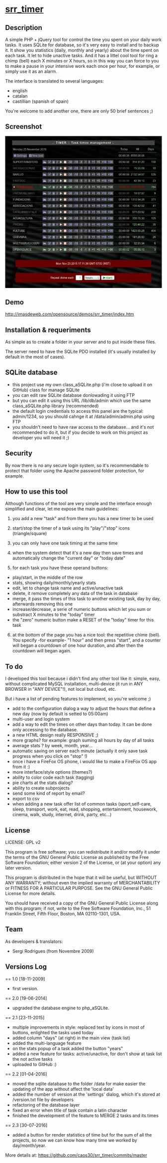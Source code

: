 # [srr_timer](https://github.com/caos30/srr_timer)

## Description

A simple PHP + jQuery tool for control the time you spent on your daily work tasks. It uses SQLite for database, so it's very easy to install and to backup it. 
It show you statistics (daily, monthly and yearly) about the time spent on each task. It let to hide unactive tasks. And it has a littel cool tool for ring a chimp (bell) each X minutes or X hours, 
so in this way you can force to you to make a pause in your intensive work each once per hour, for example, or simply use it as an alarm.

The interface is translated to several languages: 

 - english
 - catalan 
 - castillian (spanish of spain)

You're welcome to add another one, there are only 50 brief sentences ;)

## Screenshot

![screenshot](/screenshot.png?raw=true "Main panel")

## Demo

http://imasdeweb.com/opensource/demos/srr_timer/index.htm

## Installation & requeriments

As simple as to create a folder in your server and to put inside these files.

The server need to have the SQLite PDO installed (it's usually installed by default in the most of cases).

## SQLite database

- this project use my own class_aSQLite.php (i'm close to upload it on GitHub) class for manage SQLite
- you can edit raw SQLite database donlowading it using FTP
- but you can edit it using this URL /lib/db/admin which use the same class_aSQLite.php library (recommended)
- the default login credentials to access this panel are the typical: admin/1234, so you should cahnge it at /data/admin/admin.php using FTP
- you shouldn't need to have raw access to the database... and it's not recommended to do it, but if you decide to work on this project as developer you will need it ;)

## Security

By now there is no any secure login system, so it's recommendable to protect that folder using the Apache password folder protection, for example.

## How to use this tool

Although functions of the tool are very simple and the interface enough simplified and clear, let me expose the main guidelines:

1. you add a new "task" and from there you has a new timer to be used

2. start/stop the timer of a task using its "play"/"stop" icons (triangle/square)

3. you can only have one task timing at the same time

4. when the system detect that it's a new day then save times and automatically change the "current day" or "today date"

5. for each task you have these operand buttons:

- play/start, in the middle of the row
- stats, showing daily/monthly/yearly stats
- edit, let to change task name and active/unactive task
- delete, it remove completely any data of the task in database
- merge, it pass the times of this task to another existing task, day by day, afterwards removing this one
- increase/decrease, a serie of numeric buttons which let you sum or substract X minutes to the "today" timer
- the "zero" numeric button make a RESET of the "today" timer for this task

6. at the bottom of the page you has a nice tool: the repetitive chime (bell). You specify -for example- "1 hour" and then press "start", and a counter will began a countdown of one hour duration, and after then the countdown will began again.

## To do

I developed this tool because i didn't find any other tool like it: simple, easy, without complicated MySQL installation, multi-device (it run in ANY BROWSER in "ANY DEVICE"!), not local but cloud, etc.

But i have a list of pending features to implement, so you're welcome ;)

- add to the configuration dialog a way to adjust the hours that define a new day (now by default is setted to 05:00am)
- multi-user and login system
- add a way to edit the times on other days than today. It can be done only accessing to the database.
- a new HTML design really RESPONSIVE ;)
- more graphs? for example: graph suming all hours by day of all tasks
- average stats ? by week, month, year...
- automatic saving on server each minute (actually it only save task progress when you click on "stop" !)
- once i have a FireFox OS phone, i would like to make a FireFox OS app from it :)
- more interface/style options (themes?)
- ability to color code each task (tagging)
- pie charts at the stats dialog? 
- ability to create subprojects
- send some kind of report by email?
- export to csv 
- when adding a new task offer list of common tasks (sport,self-care, sleep, transport, work, eat, read, shopping, entertainment, housework, cinema, walk, study, internet, drink, party, etc...)


## License

LICENSE: GPL v2

This program is free software; you can redistribute it and/or
modify it under the terms of the GNU General Public License
as published by the Free Software Foundation; either version 2
of the License, or (at your option) any later version.

This program is distributed in the hope that it will be useful,
but WITHOUT ANY WARRANTY; without even the implied warranty of
MERCHANTABILITY or FITNESS FOR A PARTICULAR PURPOSE. See the
GNU General Public License for more details.

You should have received a copy of the GNU General Public License
along with this program; if not, write to the Free Software
Foundation, Inc., 51 Franklin Street, Fifth Floor, Boston, MA 02110-1301, USA.

## Team

As developers & translators: 

 - Sergi Rodrigues (from Novembre 2009)

## Versions Log

== 1.0 [18-11-2009]

 - first version.

== 2.0 [19-06-2014]

 - upgraded the database engine to php_aSQLite.

== 2.1 [23-11-2015]

 - multiple improvements in style: replaced text by icons in most of buttons, enlighted the tasks used today
 - added column "days" (at right) in the main view (task list)
 - added the multi-language feature
 - on the stats popup of a task added the button "years"
 - added a new feature for tasks: active/unactive, for don't show at task list the not active tasks
 - uploaded to GitHub :)

== 2.2 [01-04-2016]

 - moved the sqlite database to the folder /data for make easier the updating of the app without affect the 'local data'
 - added the number of version at the 'settings' dialog, which it's stored at /version.txt file by developers
 - refactoring of the database layer
 - fixed an error when title of task contain a latin character
 - finished the development of the feature to MERGE 2 tasks and its times

== 2.3 [30-07-2016]

 - added a button for render statistics of time but for the sum of all the projects, so now we can know how many time we worked by day/month/year.

More details at: https://github.com/caos30/srr_timer/commits/master
